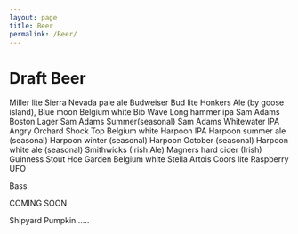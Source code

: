 ```yaml
---
layout: page
title: Beer
permalink: /Beer/
---
```


<h1>Draft Beer</h1>
Miller lite 
Sierra Nevada pale ale
Budweiser
Bud lite  
Honkers Ale (by goose island),
Blue moon Belgium white
Bib Wave 
Long hammer ipa
Sam Adams  
Boston Lager
Sam Adams Summer(seasonal)
Sam Adams Whitewater IPA
Angry Orchard
Shock Top Belgium white
Harpoon IPA
Harpoon summer ale (seasonal)
Harpoon winter (seasonal)
Harpoon October (seasonal)
Harpoon white ale (seasonal)
Smithwicks (Irish Ale)
Magners hard cider (Irish)
Guinness Stout
Hoe Garden Belgium white
Stella Artois
Coors lite
Raspberry UFO

Bass

 

COMING SOON

Shipyard Pumpkin......
